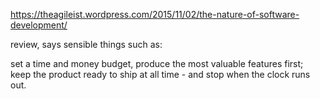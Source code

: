 https://theagileist.wordpress.com/2015/11/02/the-nature-of-software-development/

review, says sensible things such as:

set a time and money budget, produce the most valuable features first; keep the product ready to ship at all time - and stop when the clock runs out.
